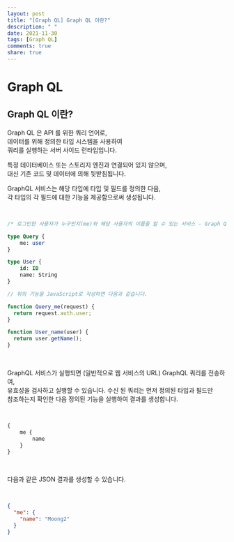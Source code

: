 ```yaml
---
layout: post
title: "[Graph QL] Graph QL 이란?"
description: " "
date: 2021-11-30
tags: [Graph QL]
comments: true
share: true
---
```



# Graph QL

## Graph QL 이란?

Graph QL 은 API 를 위한 쿼리 언어로,<br>
데이터를 위해 정의한 타입 시스템을 사용하여<br>
쿼리를 실행하는 서버 사이드 런타입입니다.<br>

특정 데이터베이스 또는 스토리지 엔진과 연결되어 있지 않으며,<br>
대신 기존 코드 및 데이터에 의해 뒷받침됩니다.<br>

GraphQL 서비스는 해당 타입에 타입 및 필드를 정의한 다음,<br>
각 타입의 각 필드에 대한 기능을 제공함으로써 생성됩니다.<br>

<br>

```sql
/* 로그인한 사용자가 누구인지(me)와 해당 사용자의 이름을 알 수 있는 서비스 - Graph QL */

type Query {
    me: user
}

type User {
    id: ID
    name: String
}
```

```js
// 위의 기능을 JavaScript로 작성하면 다음과 같습니다.

function Query_me(request) {
  return request.auth.user;
}

function User_name(user) {
  return user.getName();
}
```

<br>

GraphQL 서비스가 실행되면 (일반적으로 웹 서비스의 URL) GraphQL 쿼리를 전송하여,<br>
유효성을 검사하고 실행할 수 있습니다. 수신 된 쿼리는 먼저 정의된 타입과 필드만<br>
참조하는지 확인한 다음 정의된 기능을 실행하여 결과를 생성합니다.<br>

<br>

```sql
{
    me {
        name
    }
}
```

<br>

다음과 같은 JSON 결과를 생성할 수 있습니다.

<br>

```json
{
  "me": {
    "name": "Moong2"
  }
}
```

<br>
